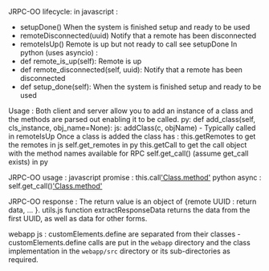 JRPC-OO lifecycle:
in javascript :
* setupDone() When the system is finished setup and ready to be used
* remoteDisconnected(uuid) Notify that a remote has been disconnected
* remoteIsUp() Remote is up but not ready to call see setupDone
In python (uses asyncio) :
* def remote_is_up(self): Remote is up
* def remote_disconnected(self, uuid): Notify that a remote has been disconnected
* def setup_done(self): When the system is finished setup and ready to be used

Usage :
Both client and server allow you to add an instance of a class and the methods are parsed out enabling it to be called.
py: def add_class(self, cls_instance, obj_name=None):
js: addClass(c, objName) - Typically called in remoteIsUp
Once a class is added the class has :
this.getRemotes to get the remotes in js
self.get_remotes in py
this.getCall to get the call object with the method names available for RPC
self.get_call() (assume get_call exists) in py

JRPC-OO usage :
javascript promise : this.call['Class.method'](args)
python async : self.get_call()['Class.method'](args)

JRPC-OO response :
The return value is an object of {remote UUID : return data, ... }. utils.js function extractResponseData returns the data from the first UUID, as well as data for other forms.

webapp js :
customElements.define are separated from their classes - customElements.define calls are put in the `webapp` directory and the class implementation in the `webapp/src` directory or its sub-directories as required.